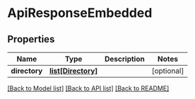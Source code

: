 # ApiResponseEmbedded

## Properties
Name | Type | Description | Notes
------------ | ------------- | ------------- | -------------
**directory** | [**list[Directory]**](Directory.md) |  | [optional] 

[[Back to Model list]](../README.md#documentation-for-models) [[Back to API list]](../README.md#documentation-for-api-endpoints) [[Back to README]](../README.md)


